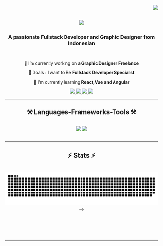 <img align="right" src="https://visitor-badge.laobi.icu/badge?page_id=salesp07.salesp07" />

<h1 align="center">
    <img src="https://readme-typing-svg.herokuapp.com/?font=Righteous&size=35&center=true&vCenter=true&width=500&height=70&duration=4000&lines=Hi+There!+👋;+I'm+Shayhan+Sagufta!;" />
</h1>

<h3 align="center">A passionate Fullstack Developer and Graphic Designer from Indonesian </h3>

<br/>

<div align="center">
 
 🔭 I’m currently working on **a Graphic Designer Freelance**

 🎯 Goals : I want to Be **Fullstack Developer Specialist**
 
 🌱 I’m currently learning **React,Vue and Angular**
 
 </div>
 
<div align="center"> 
  <a href="mailto:sayhansagufta100@gmail.com">
    <img src="https://img.shields.io/badge/Gmail-333333?style=for-the-badge&logo=gmail&logoColor=red" />
  </a>
      <a href="https://www.instagram.com/visualvortexdesign/" target="_blank">
    <img src="https://img.shields.io/badge/Instagram-1DA1F2?style=for-the-badge&logo=twitter&logoColor=white" target="_blank" />
  </a>
  <a href="https://www.linkedin.com/in/shayhan-sagufta-38a8b9215/" target="_blank">
    <img src="https://img.shields.io/badge/LinkedIn-0077B5?style=for-the-badge&logo=linkedin&logoColor=white" target="_blank" />
  </a>
  <a href="https://www.behance.net/sayhansagufta2" target="_blank">
     <img src="https://img.shields.io/badge/Portfolio-FF5722?style=for-the-badge&logo=todoist&logoColor=white" target="_blank" /> <!-- sqlite, safari, google-chrome are other good icon options -->
  </a>
</div>

 <hr/>
 
<h2 align="center">⚒️ Languages-Frameworks-Tools ⚒️</h2>
<br/>
<div align="center">
    <img src="https://skillicons.dev/icons?i=react,vue,angular,bootstrap,html,css,vscode,github,figma,tailwind,git" />
    <img src="https://skillicons.dev/icons?i=nodejs,python,javascript,php,mysql,laravel,unity" /><br>
</div>

<br/>
<hr/>

<h2 align="center">⚡ Stats ⚡</h2>
<br>
<div align="center">
 <img  src="https://raw.githubusercontent.com/taqui-786/taqui-786/output/github-contribution-grid-snake.svg" alt="contribution graph" /> -->
</div>
<br>
<div align=center>
  <!-- <img width=390 src="https://github-readme-streak-stats-salesp07.vercel.app/?user=taqui-786&count_private=true&theme=react&border_radius=10" alt="streak stats"/>  -->
<!-- <img width=390 src="https://github-readme-stats-salesp07.vercel.app/api?username=taqui-786&count_private=true&show_icons=true&theme=react&rank_icon=github&border_radius=10" alt="readme stats" /> -->
  <br/>
  <!-- <img width=325 align="center" src="https://github-readme-stats-salesp07.vercel.app/api/top-langs/?username=taqui-786&hide=HTML&langs_count=8&layout=compact&theme=react&border_radius=10&size_weight=0.5&count_weight=0.5&exclude_repo=github-readme-stats" alt="top langs" />  --> 
</div>

<br/><br/>
<hr/>


<h3 align="center">
